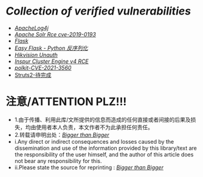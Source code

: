 # *Collection of verified vulnerabilities*

- [*ApacheLog4j*](https://github.com/Bin4xin/bigger-than-bigger/tree/master/CoVV/ApacheLog4j)
- [*Apache Solr Rce cve-2019-0193*](https://github.com/Bin4xin/bigger-than-bigger/tree/master/CoVV/ApacheSolr)
- [*Flask*](https://github.com/Bin4xin/bigger-than-bigger/tree/master/CoVV/Flask)
- [*Easy Flask - Python 反序列化*](https://github.com/Bin4xin/bigger-than-bigger/tree/master/CoVV/Flask)
- [*Hikvision Unauth*](https://github.com/Bin4xin/bigger-than-bigger/tree/master/CoVV/Hikvision%20Unauth)
- [*Inspur Cluster Engine v4 RCE*](https://github.com/Bin4xin/bigger-than-bigger/tree/master/CoVV/Inspur%20Cluster%20Engine%20v4)
- [*polkit-CVE-2021-3560*](https://github.com/Bin4xin/bigger-than-bigger/tree/master/CoVV/polkit-CVE-2021-3560)
- [Struts2-待完成](https://github.com/Bin4xin/bigger-than-bigger/tree/master/CoVV/Struts2)

# 注意/ATTENTION PLZ!!!

- 1.由于传播、利用此库/文所提供的信息而造成的任何直接或者间接的后果及损失，均由使用者本人负责，本文作者不为此承担任何责任。
- 2.转载请申明出处：*[Bigger than Bigger](https://github.com/Bin4xin/bigger-than-bigger)*
- i.Any direct or indirect consequences and losses caused by the dissemination and use of the information provided by this library/text are the responsibility of the user himself, and the author of this article does not bear any responsibility for this.
- ii.Please state the source for reprinting : *[Bigger than Bigger](https://github.com/Bin4xin/bigger-than-bigger)*